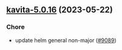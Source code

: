 

## [kavita-5.0.16](https://github.com/truecharts/charts/compare/kavita-5.0.15...kavita-5.0.16) (2023-05-22)

### Chore

- update helm general non-major ([#9089](https://github.com/truecharts/charts/issues/9089))
  
  